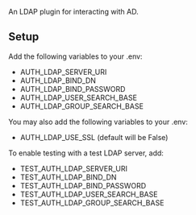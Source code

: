 An LDAP plugin for interacting with AD.

## Setup

Add the following variables to your .env:
- AUTH_LDAP_SERVER_URI
- AUTH_LDAP_BIND_DN
- AUTH_LDAP_BIND_PASSWORD
- AUTH_LDAP_USER_SEARCH_BASE
- AUTH_LDAP_GROUP_SEARCH_BASE

You may also add the following variables to your .env:
- AUTH_LDAP_USE_SSL (default will be False)

To enable testing with a test LDAP server, add:
- TEST_AUTH_LDAP_SERVER_URI
- TEST_AUTH_LDAP_BIND_DN
- TEST_AUTH_LDAP_BIND_PASSWORD
- TEST_AUTH_LDAP_USER_SEARCH_BASE
- TEST_AUTH_LDAP_GROUP_SEARCH_BASE

